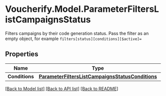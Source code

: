 # Voucherify.Model.ParameterFiltersListCampaignsStatus
Filters campaigns by their code generation status. Pass the filter as an empty object, for example `filters[status][conditions][$active]=`

## Properties

Name | Type | Description | Notes
------------ | ------------- | ------------- | -------------
**Conditions** | [**ParameterFiltersListCampaignsStatusConditions**](ParameterFiltersListCampaignsStatusConditions.md) |  | [optional] 

[[Back to Model list]](../README.md#documentation-for-models) [[Back to API list]](../README.md#documentation-for-api-endpoints) [[Back to README]](../README.md)

